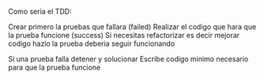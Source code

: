 Como seria el TDD:

Crear primero la pruebas que fallara (failed)
Realizar el codigo que hara que la prueba funcione (success)
Si necesitas refactorizar es decir mejorar codigo hazlo la prueba deberia seguir funcionando

Si una prueba falla detener y solucionar
Escribe codigo minimo necesario para que la prueba funcione